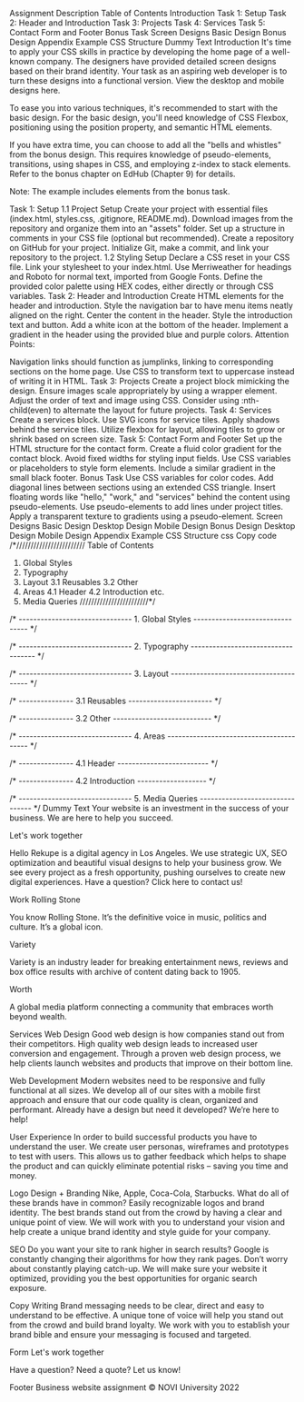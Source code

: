 Assignment Description
Table of Contents
Introduction
Task 1: Setup
Task 2: Header and Introduction
Task 3: Projects
Task 4: Services
Task 5: Contact Form and Footer
Bonus Task
Screen Designs
Basic Design
Bonus Design
Appendix
Example CSS Structure
Dummy Text
Introduction
It's time to apply your CSS skills in practice by developing the home page of a well-known company. The designers have provided detailed screen designs based on their brand identity. Your task as an aspiring web developer is to turn these designs into a functional version. View the desktop and mobile designs here.

To ease you into various techniques, it's recommended to start with the basic design. For the basic design, you'll need knowledge of CSS Flexbox, positioning using the position property, and semantic HTML elements.

If you have extra time, you can choose to add all the "bells and whistles" from the bonus design. This requires knowledge of pseudo-elements, transitions, using shapes in CSS, and employing z-index to stack elements. Refer to the bonus chapter on EdHub (Chapter 9) for details.

Note: The example includes elements from the bonus task.

Task 1: Setup
1.1 Project Setup
Create your project with essential files (index.html, styles.css, .gitignore, README.md).
Download images from the repository and organize them into an "assets" folder.
Set up a structure in comments in your CSS file (optional but recommended).
Create a repository on GitHub for your project.
Initialize Git, make a commit, and link your repository to the project.
1.2 Styling Setup
Declare a CSS reset in your CSS file.
Link your stylesheet to your index.html.
Use Merriweather for headings and Roboto for normal text, imported from Google Fonts.
Define the provided color palette using HEX codes, either directly or through CSS variables.
Task 2: Header and Introduction
Create HTML elements for the header and introduction.
Style the navigation bar to have menu items neatly aligned on the right.
Center the content in the header.
Style the introduction text and button.
Add a white icon at the bottom of the header.
Implement a gradient in the header using the provided blue and purple colors.
Attention Points:

Navigation links should function as jumplinks, linking to corresponding sections on the home page.
Use CSS to transform text to uppercase instead of writing it in HTML.
Task 3: Projects
Create a project block mimicking the design.
Ensure images scale appropriately by using a wrapper element.
Adjust the order of text and image using CSS.
Consider using :nth-child(even) to alternate the layout for future projects.
Task 4: Services
Create a services block.
Use SVG icons for service tiles.
Apply shadows behind the service tiles.
Utilize flexbox for layout, allowing tiles to grow or shrink based on screen size.
Task 5: Contact Form and Footer
Set up the HTML structure for the contact form.
Create a fluid color gradient for the contact block.
Avoid fixed widths for styling input fields.
Use CSS variables or placeholders to style form elements.
Include a similar gradient in the small black footer.
Bonus Task
Use CSS variables for color codes.
Add diagonal lines between sections using an extended CSS triangle.
Insert floating words like "hello," "work," and "services" behind the content using pseudo-elements.
Use pseudo-elements to add lines under project titles.
Apply a transparent texture to gradients using a pseudo-element.
Screen Designs
Basic Design
Desktop Design
Mobile Design
Bonus Design
Desktop Design
Mobile Design
Appendix
Example CSS Structure
css
Copy code
/*////////////////////////
Table of Contents
1. Global Styles
2. Typography
3. Layout
3.1 Reusables
3.2 Other
4. Areas
4.1 Header
4.2 Introduction
etc.
5. Media Queries
////////////////////////*/

/* ------------------------------- 1. Global Styles -------------------------------- */

/* ------------------------------- 2. Typography ----------------------------------- */

/* ------------------------------- 3. Layout --------------------------------------- */

/* --------------- 3.1 Reusables ----------------------- */

/* --------------- 3.2 Other --------------------------- */

/* ------------------------------- 4. Areas ---------------------------------------- */

/* --------------- 4.1 Header ------------------------- */

/* --------------- 4.2 Introduction ------------------- */

/* ------------------------------- 5. Media Queries -------------------------------- */
Dummy Text
Your website is an investment in the success of your business.
We are here to help you succeed.

Let's work together

Hello
Rekupe is a digital agency in Los Angeles. We use strategic UX, SEO optimization and beautiful visual designs to help your business grow. We see every project as a fresh opportunity, pushing ourselves to create new digital experiences. Have a question? Click here to contact us!

Work
Rolling Stone

You know Rolling Stone. It’s the definitive voice in music, politics and culture. It’s a global icon.

Variety

Variety is an industry leader for breaking entertainment news, reviews and box office results with archive of content dating back to 1905.

Worth

A global media platform connecting a community that embraces worth beyond wealth.

Services
Web Design Good web design is how companies stand out from their competitors. High quality web design leads to increased user conversion and engagement. Through a proven web design process, we help clients launch websites and products that improve on their bottom line.

Web Development Modern websites need to be responsive and fully functional at all sizes. We develop all of our sites with a mobile first approach and ensure that our code quality is clean, organized and performant. Already have a design but need it developed? We’re here to help!

User Experience In order to build successful products you have to understand the user. We create user personas, wireframes and prototypes to test with users. This allows us to gather feedback which helps to shape the product and can quickly eliminate potential risks – saving you time and money.

Logo Design + Branding Nike, Apple, Coca-Cola, Starbucks. What do all of these brands have in common? Easily recognizable logos and brand identity. The best brands stand out from the crowd by having a clear and unique point of view. We will work with you to understand your vision and help create a unique brand identity and style guide for your company.

SEO Do you want your site to rank higher in search results? Google is constantly changing their algorithms for how they rank pages. Don’t worry about constantly playing catch-up. We will make sure your website it optimized, providing you the best opportunities for organic search exposure.

Copy Writing Brand messaging needs to be clear, direct and easy to understand to be effective. A unique tone of voice will help you stand out from the crowd and build brand loyalty. We work with you to establish your brand bible and ensure your messaging is focused and targeted.

Form
Let's work together

Have a question? Need a quote? Let us know!

Footer
Business website assignment © NOVI University 2022







